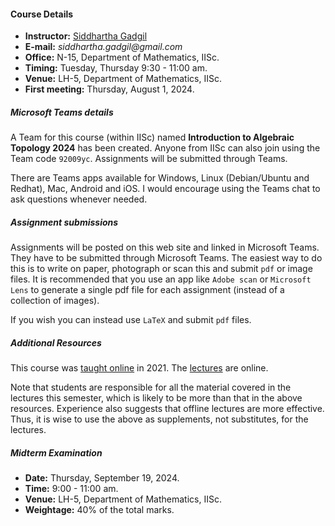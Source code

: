 #### Course Details
  
* __Instructor:__ [Siddhartha Gadgil](https://math.iisc.ac.in/~gadgil)
* __E-mail:__ _siddhartha.gadgil@gmail.com_
* __Office:__ N-15, Department of Mathematics, IISc.
* __Timing:__ Tuesday, Thursday 9:30 - 11:00 am.
* __Venue:__ LH-5, Department of Mathematics, IISc.
* __First meeting:__ Thursday, August 1, 2024.

##### Microsoft Teams details

A Team for this course (within IISc) named __Introduction to Algebraic Topology 2024__ has been created. Anyone from IISc can also join using the Team code `92009yc`. Assignments will be submitted through Teams. 

There are Teams apps available for Windows, Linux (Debian/Ubuntu and Redhat), Mac, Android and iOS. I would encourage using the Teams chat to ask questions whenever needed.  

##### Assignment submissions

Assignments will be posted on this web site and linked in Microsoft Teams. They have to be submitted through Microsoft Teams. The easiest way to do this is to write on paper, photograph or scan this and submit `pdf` or image files. It is recommended that you use an app like `Adobe scan` or `Microsoft Lens` to generate a single pdf file for each assignment (instead of a collection of images).

If you wish you can instead use `LaTeX` and submit `pdf` files.


##### Additional Resources

This course was [taught online](https://math.iisc.ac.in/~gadgil/introduction-algebraic-topology-2020/index.html) in 2021. The [lectures](https://math.iisc.ac.in/~gadgil/introduction-algebraic-topology-2020/all-lectures/) are online.

Note that students are responsible for all the material covered in the lectures this semester, which is likely to be more than that in the above resources. Experience also suggests that offline lectures are more effective. Thus, it is wise to use the above as supplements, not substitutes, for the lectures.

##### Midterm Examination

* __Date:__ Thursday, September 19, 2024.
* __Time:__ 9:00 - 11:00 am.
* __Venue:__ LH-5, Department of Mathematics, IISc.
* __Weightage:__ 40% of the total marks.
